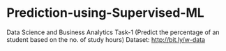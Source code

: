 # Prediction-using-Supervised-ML
Data Science and Business Analytics Task-1 (Predict the percentage of an student based on the no. of study hours)
Dataset: http://bit.ly/w-data
